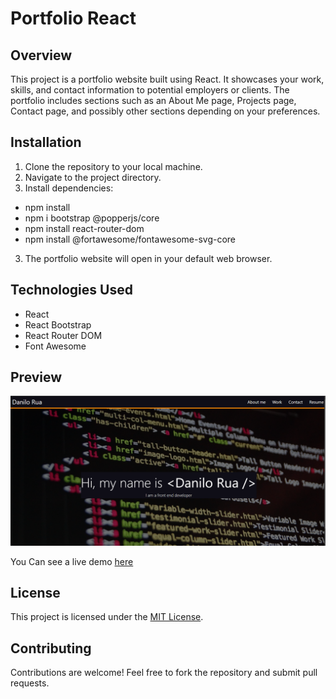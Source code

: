 # Portfolio React

## Overview
This project is a portfolio website built using React. It showcases your work, skills, and contact information to potential employers or clients. The portfolio includes sections such as an About Me page, Projects page, Contact page, and possibly other sections depending on your preferences.

## Installation

1. Clone the repository to your local machine.
2. Navigate to the project directory.
3. Install dependencies:
-  npm install
-  npm i bootstrap @popperjs/core
-  npm install react-router-dom
-  npm install @fortawesome/fontawesome-svg-core


3. The portfolio website will open in your default web browser.

## Technologies Used
- React
- React Bootstrap
- React Router DOM
- Font Awesome

## Preview

![Screenshot](./src/assets/images/screenshot.PNG)

You Can see a live demo [here](https://danilorua.github.io/React-Portifolio)
## License
This project is licensed under the [MIT License](LICENSE).

## Contributing
Contributions are welcome! Feel free to fork the repository and submit pull requests.
